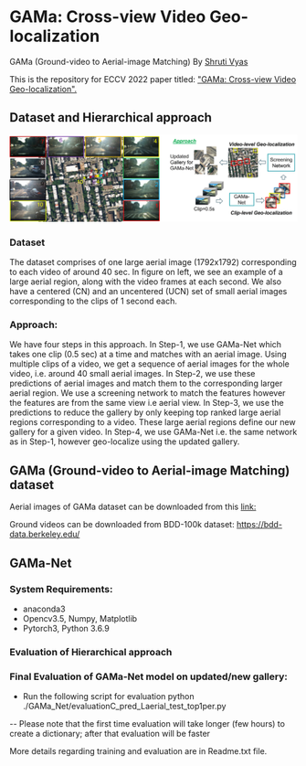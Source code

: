# GAMa: Cross-view Video Geo-localization
GAMa (Ground-video to Aerial-image Matching)
By [Shruti Vyas](https://scholar.google.com/citations?user=15YqUQUAAAAJ&hl=en)

This is the repository for ECCV 2022 paper titled: ["GAMa: Cross-view Video Geo-localization".](https://arxiv.org/abs/2207.02431)

## Dataset and Hierarchical approach

![image](github.jpg)

### Dataset
The dataset comprises of one large aerial image (1792x1792) corresponding to each video of around 40 sec. In figure on left, we see an example of a large aerial region, along with the video frames at each second. We also have a centered (CN) and an uncentered (UCN) set of small aerial images corresponding to the clips of 1 second each.

### Approach: 
We have four steps in this approach. In Step-1, we use GAMa-Net which takes one clip (0.5 sec) at a time and matches with an aerial image.
Using multiple clips of a video, we get a sequence of aerial images for the whole video, i.e. around 40 small aerial images. In Step-2, we use these predictions of aerial images and match them to the corresponding larger aerial region. We use a screening network to match the features however the features are from the
same view i.e aerial view. In Step-3, we use the predictions to reduce the gallery by only keeping top ranked large aerial regions corresponding to a video. These large aerial regions define our new gallery for a given video. In Step-4, we use GAMa-Net i.e. the same network as in Step-1, however geo-localize using the updated gallery.


## GAMa (Ground-video to Aerial-image Matching) dataset

Aerial images of GAMa dataset can be downloaded from this [link:](
https://nam02.safelinks.protection.outlook.com/?url=https%3A%2F%2Fwww.crcv.ucf.edu%2Fdata1%2FGAMa%2F&amp;data=05%7C01%7Cshruti%40crcv.ucf.edu%7C307850d8ddd443dcaa3108da6a82a1a8%7Cbb932f15ef3842ba91fcf3c59d5dd1f1%7C0%7C0%7C637939406540630080%7CUnknown%7CTWFpbGZsb3d8eyJWIjoiMC4wLjAwMDAiLCJQIjoiV2luMzIiLCJBTiI6Ik1haWwiLCJXVCI6Mn0%3D%7C3000%7C%7C%7C&amp;sdata=AekpMwQcG847RxVQD6w63pWMqHYhHBS%2B57fFiwrgFp0%3D&amp;reserved=0 )

Ground videos can be downloaded from BDD-100k dataset:
https://bdd-data.berkeley.edu/  


## GAMa-Net
### System Requirements:
- anaconda3
- Opencv3.5, Numpy, Matplotlib
- Pytorch3, Python 3.6.9

### Evaluation of Hierarchical approach


### Final Evaluation of GAMa-Net model on updated/new gallery: 

- Run the following script for evaluation
	python ./GAMa_Net/evaluationC_pred_Laerial_test_top1per.py

-- Please note that the first time evaluation will take longer (few hours) to create a dictionary; after that evaluation will be faster
	
More details regarding training and evaluation are in Readme.txt file.


